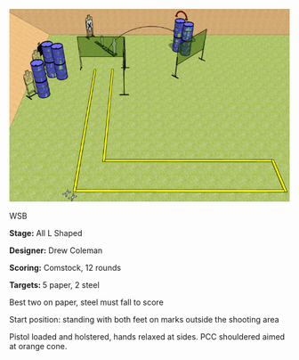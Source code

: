 ![All L Shaped](Stage%20Design.png)

WSB

<b>Stage:</b> All L Shaped

<b>Designer:</b> Drew Coleman

<b>Scoring:</b> Comstock, 12 rounds

<b>Targets: </b>5 paper, 2 steel

Best two on paper, steel must fall to score

Start position: standing with both feet on marks outside the shooting area

Pistol loaded and holstered, hands relaxed at sides. PCC shouldered aimed at orange cone.

